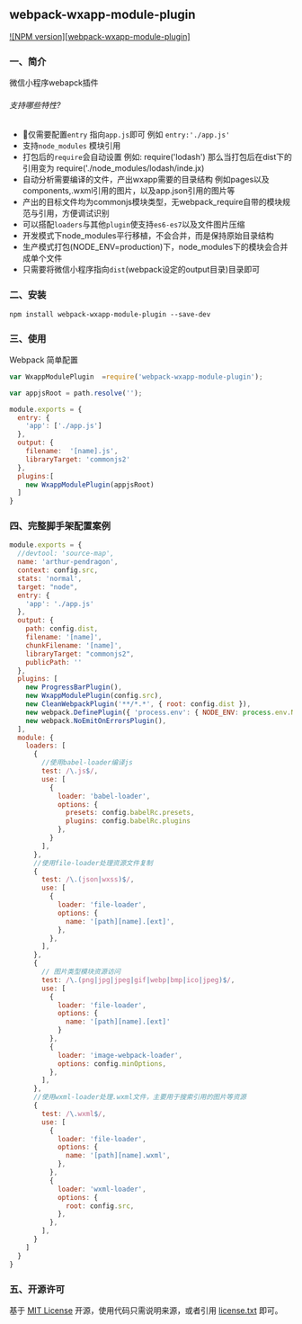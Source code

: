 ## webpack-wxapp-module-plugin
[![NPM version][webpack-wxapp-module-plugin]][npm-url]

### 一、简介

微信小程序webapck插件

###### 支持哪些特性?

- 仅需要配置`entry` 指向`app.js`即可 例如 `entry:'./app.js'`
- 支持`node_modules` 模块引用
- 打包后的`require`会自动设置 例如: require('lodash') 那么当打包后在dist下的引用变为 require('./node_modules/lodash/inde.jx)
- 自动分析需要编译的文件，产出wxapp需要的目录结构 例如pages以及components,.wxml引用的图片，以及app.json引用的图片等
- 产出的目标文件均为commonjs模块类型，无webpack_require自带的模块规范与引用，方便调试识别
- 可以搭配`loaders`与其他`plugin`使支持`es6-es7`以及文件图片压缩
- 开发模式下node_modules平行移植，不会合并，而是保持原始目录结构
- 生产模式打包(NODE_ENV=production)下，node_modules下的模块会合并成单个文件
- 只需要将微信小程序指向`dist`(webpack设定的output目录)目录即可

### 二、安装

    npm install webpack-wxapp-module-plugin --save-dev
    
### 三、使用

Webpack 简单配置

```js
var WxappModulePlugin  =require('webpack-wxapp-module-plugin');

var appjsRoot = path.resolve('');

module.exports = {
  entry: {
    'app': ['./app.js']
  },
  output: {
    filename:  '[name].js',
    libraryTarget: 'commonjs2'
  },
  plugins:[
    new WxappModulePlugin(appjsRoot)
  ]
}
```

### 四、完整脚手架配置案例

```js
module.exports = {
  //devtool: 'source-map',
  name: 'arthur-pendragon',
  context: config.src,
  stats: 'normal',
  target: "node",
  entry: {
    'app': './app.js'
  },
  output: {
    path: config.dist,
    filename: '[name]',
    chunkFilename: '[name]',
    libraryTarget: "commonjs2",
    publicPath: ''
  },
  plugins: [
    new ProgressBarPlugin(),
    new WxappModulePlugin(config.src),
    new CleanWebpackPlugin('**/*.*', { root: config.dist }),
    new webpack.DefinePlugin({ 'process.env': { NODE_ENV: process.env.NODE_ENV } }),
    new webpack.NoEmitOnErrorsPlugin(),
  ],
  module: {
    loaders: [
      {
        //使用babel-loader编译js
        test: /\.js$/,
        use: [
          {
            loader: 'babel-loader',
            options: {
              presets: config.babelRc.presets,
              plugins: config.babelRc.plugins
            },
          }
        ],
      },
      //使用file-loader处理资源文件复制
      {
        test: /\.(json|wxss)$/,
        use: [
          {
            loader: 'file-loader',
            options: {
              name: '[path][name].[ext]',
            },
          },
        ],
      },
      {
        // 图片类型模块资源访问
        test: /\.(png|jpg|jpeg|gif|webp|bmp|ico|jpeg)$/,
        use: [
          {
            loader: 'file-loader',
            options: {
              name: '[path][name].[ext]'
            }
          },
          {
            loader: 'image-webpack-loader',
            options: config.minOptions,
          },
        ],
      },
      //使用wxml-loader处理.wxml文件，主要用于搜索引用的图片等资源
      {
        test: /\.wxml$/,
        use: [
          {
            loader: 'file-loader',
            options: {
              name: '[path][name].wxml',
            },
          },
          {
            loader: 'wxml-loader',
            options: {
              root: config.src,
            },
          },
        ],
      }
    ]
  }
}

```

### 五、开源许可
基于 [MIT License](http://zh.wikipedia.org/wiki/MIT_License) 开源，使用代码只需说明来源，或者引用 [license.txt](https://github.com/sofish/typo.css/blob/master/license.txt) 即可。

[npm-url]: https://www.npmjs.com/package/webpack-wxapp-module-plugin
[npm-image]: https://img.shields.io/npm/v/webpack-wxapp-module-plugin.svg